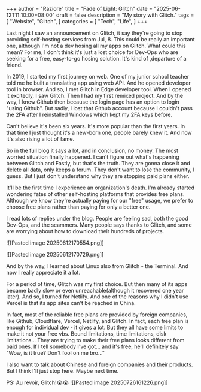+++
author = "Raziore"
title = "Fade of Light: Glitch"
date = "2025-06-12T11:10:00+08:00"
draft = false
description = "My story with Glitch."
tags = [
    "Website",
    "Glitch",
]
categories = [
    "Tech",
    "Life",
]
+++

Last night I saw an announcement on Glitch, it say they're going to stop providing self-hosting services from Jul, 8. This could be really an important one, although I'm not a dev hosing all my apps on Glitch. What could this mean? For me, I don't think it's just a lost choice for Dev-Ops who are seeking for a free, easy-to-go hosing solution. It's kind of ,departure of a friend.

In 2019, I started my first journey on web. One of my junior school teacher told me he built a translating app using web API. And he opened developer tool in browser. And so, I met Glitch in Edge developer tool. When I opened it excitedly, I saw Glitch. Then I had my first remixed project. And by the way, I knew Github then because the login page has an option to login "using Github". But sadly, I lost that Github account because I couldn't pass the 2FA after I reinstalled Windows which kept my 2FA keys before.

Can't believe it's been six years. It's more popular than the first years. In that time I just thought it's a new-born one, people barely knew it. And now it's also rising a lot of fame.

So in the full blog it says a lot, and in conclusion, no money. The most worried situation finally happened. I can't figure out what's happening between Glitch and Fastly, but that's the truth. They are gonna close it and delete all data, only keeps a forum. They don't want to lose the community, I guess. But I just don't understand why they are stopping paid plans either.

It'll be the first time I experience an organization's death. I'm already started wondering fates of other self-hosting platforms that provides free plans. Although we know they're actually paying for our "free" usage, we prefer to choose free plans rather than paying for only a better one.

I read lots of replies under the blog. People are feeling sad, both the good Dev-Ops, and the scammers. Many people says thanks to Glitch, and some are worrying about how to download their hundreds of projects. 

![[Pasted image 20250612170554.png]]

![[Pasted image 20250612170729.png]]



And by the way, I learned about Linux also from Glitch - the Terminal. And now I really appreciate it a lot.

For a period of time, Glitch was my first choice. But then many of its apps became badly slow or even unreachable(although it recovered one year later). And so, I turned for Netlify. And one of the reasons why I didn't use Vercel is that its app sites can't be reached in China.

In fact, most of the reliable free plans are provided by foreign companies, like Github, Cloudflare, Vercel, Netlify, and Glitch. In fact, each free plan is enough for individual dev - it gives a lot. But they all have some limits to make it not your free vbs. Bound limitations, time limitations, disk limitations... They are trying to make their free plans looks different from paid ones. If I tell somebody I've got... and it's free, he'll definitely say "Wow, is it true? Don't fool on me bro..."

I also want to talk about Chinese and foreign companies and their products. But I think I'll just stop here. Maybe next time.

PS: Au revoir, Glitch!😭😭
![[Pasted image 20250726161226.png]]